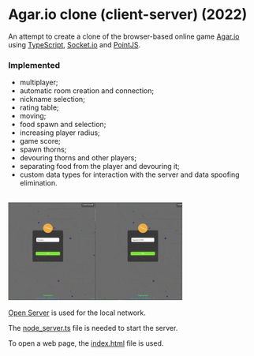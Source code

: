 # Agar.io clone (client-server) (2022)

An attempt to create a clone of the browser-based online game [Agar.io](https://agar.io/) using [TypeScript](https://www.typescriptlang.org/), [Socket.io](https://socket.io/) and [PointJS](https://pointjs.ru/).

### Implemented 
- multiplayer; 
- automatic room creation and connection;
- nickname selection; 
- rating table; 
- moving; 
- food spawn and selection; 
- increasing player radius;
- game score;
- spawn thorns;
- devouring thorns and other players;
- separating food from the player and devouring it;
- custom data types for interaction with the server and data spoofing elimination.

<p align="left">
    <br/>
    <img width="70%" src="./readme-resources/agario-clone-demo.gif">
</p>

[Open Server](https://ospanel.io/) is used for the local network.

The [node_server.ts](./server/node_server.ts) file is needed to start the server.

To open a web page, the [index.html](./site/index.html) file is used.